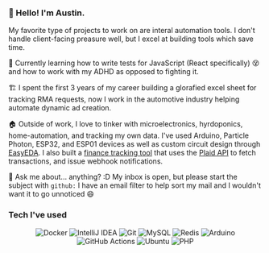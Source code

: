 ### 👋 Hello! I'm Austin.

My favorite type of projects to work on are interal automation tools. I don't handle client-facing preasure well, but I excel at building tools which save time. 

🌱 Currently learning how to write tests for JavaScript (React specifically) 😵 and how to work with my ADHD as opposed to fighting it.

🏗️ I spent the first 3 years of my career building a glorafied excel sheet for tracking RMA requests, now I work in the automotive industry helping automate dynamic ad creation.

🏠 Outside of work, I love to tinker with microelectronics, hyrdoponics, home-automation, and tracking my own data. I've used Arduino, Particle Photon, ESP32, and ESP01 devices as well as custom circuit design through [EasyEDA](https://easyeda.com/). I also built a [finance tracking tool](https://github.com/austinkregel/finance) that uses the [Plaid API](https://plaid.com/) to fetch transactions, and issue webhook notifications.

💬 Ask me about... anything? :D My inbox is open, but please start the subject with `github:` I have an email filter to help sort my mail and I wouldn't want it to go unnoticed 😄

### Tech I've used
<p align="center">
  <img alt="Docker" src="https://img.shields.io/badge/-Docker-46a2f1?style=flat-square&logo=docker&logoColor=white" />
  <img alt="IntelliJ IDEA" src="https://img.shields.io/badge/-IntelliJ%20IDEA-000?style=flat-square&logo=intellij%20idea" />
  <img alt="Git" src="https://img.shields.io/badge/-Git-F05032?style=flat-square&logo=git&logoColor=white" />
  <img alt="MySQL" src="https://img.shields.io/badge/-MySQL-4479A1?style=flat-square&logo=mysql&logoColor=white" />
  <img alt="Redis" src="https://img.shields.io/badge/-Redis-DC382D?style=flat-square&logo=redis&logoColor=white" />
  <img alt="Arduino" src="https://img.shields.io/badge/-Arduino-00979D?style=flat-square&logo=arduino&logoColor=white" />
  <img alt="GitHub Actions" src="https://img.shields.io/badge/-Github_Actions-2088FF?style=flat-square&logo=github-actions&logoColor=white" />
  <img alt="Ubuntu" src="https://img.shields.io/badge/-Ubuntu-F05032?style=flat-square&logo=ubuntu&logoColor=white" />
  <img alt="PHP" src="https://img.shields.io/badge/-PHP-8892BF?style=flat-square&logo=php&logoColor=white" />
</p>
